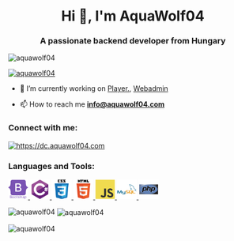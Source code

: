 <h1 align="center">Hi 👋, I'm AquaWolf04</h1>
<h3 align="center">A passionate backend developer from Hungary</h3>

<p align="left"> <img src="https://komarev.com/ghpvc/?username=aquawolf04&label=Profile%20views&color=0e75b6&style=flat" alt="aquawolf04" /> </p>

<p align="left"> <a href="https://github.com/ryo-ma/github-profile-trophy"><img src="https://github-profile-trophy.vercel.app/?username=aquawolf04" alt="aquawolf04" /></a> </p>

- 🔭 I’m currently working on [Player.](https://code-player.hu), [Webadmin](https://webadmin.gaminghosting.hu)

- 📫 How to reach me **info@aquawolf04.com**

<h3 align="left">Connect with me:</h3>
<p align="left">
<a href="https://dc.aquawolf04.com" target="blank"><img align="center" src="https://raw.githubusercontent.com/rahuldkjain/github-profile-readme-generator/master/src/images/icons/Social/discord.svg" alt="https://dc.aquawolf04.com" height="30" width="40" /></a>
</p>

<h3 align="left">Languages and Tools:</h3>
<p align="left"> <a href="https://getbootstrap.com" target="_blank" rel="noreferrer"> <img src="https://raw.githubusercontent.com/devicons/devicon/master/icons/bootstrap/bootstrap-plain-wordmark.svg" alt="bootstrap" width="40" height="40"/> </a> <a href="https://www.w3schools.com/cs/" target="_blank" rel="noreferrer"> <img src="https://raw.githubusercontent.com/devicons/devicon/master/icons/csharp/csharp-original.svg" alt="csharp" width="40" height="40"/> </a> <a href="https://www.w3schools.com/css/" target="_blank" rel="noreferrer"> <img src="https://raw.githubusercontent.com/devicons/devicon/master/icons/css3/css3-original-wordmark.svg" alt="css3" width="40" height="40"/> </a> <a href="https://www.w3.org/html/" target="_blank" rel="noreferrer"> <img src="https://raw.githubusercontent.com/devicons/devicon/master/icons/html5/html5-original-wordmark.svg" alt="html5" width="40" height="40"/> </a> <a href="https://developer.mozilla.org/en-US/docs/Web/JavaScript" target="_blank" rel="noreferrer"> <img src="https://raw.githubusercontent.com/devicons/devicon/master/icons/javascript/javascript-original.svg" alt="javascript" width="40" height="40"/> </a> <a href="https://www.mysql.com/" target="_blank" rel="noreferrer"> <img src="https://raw.githubusercontent.com/devicons/devicon/master/icons/mysql/mysql-original-wordmark.svg" alt="mysql" width="40" height="40"/> </a> <a href="https://www.php.net" target="_blank" rel="noreferrer"> <img src="https://raw.githubusercontent.com/devicons/devicon/master/icons/php/php-original.svg" alt="php" width="40" height="40"/> </a> </p>

<p><img align="left" src="https://github-readme-stats.vercel.app/api/top-langs?username=aquawolf04&show_icons=true&locale=en&layout=compact" alt="aquawolf04" /></p>

<p>&nbsp;<img align="center" src="https://github-readme-stats.vercel.app/api?username=aquawolf04&show_icons=true&locale=en" alt="aquawolf04" /></p>

<p><img align="center" src="https://github-readme-streak-stats.herokuapp.com/?user=aquawolf04&" alt="aquawolf04" /></p>

